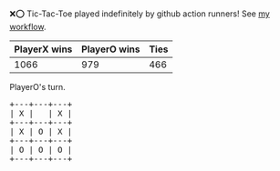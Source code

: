 :x::o: Tic-Tac-Toe played indefinitely by github action runners! See [my workflow](.github/workflows/play.yaml).

|PlayerX wins|PlayerO wins|Ties|
|-|-|-|
|1066|979|466|

PlayerO's turn.

<pre>
+---+---+---+
| X |   | X |
+---+---+---+
| X | O | X |
+---+---+---+
| O | O | O |
+---+---+---+
</pre>